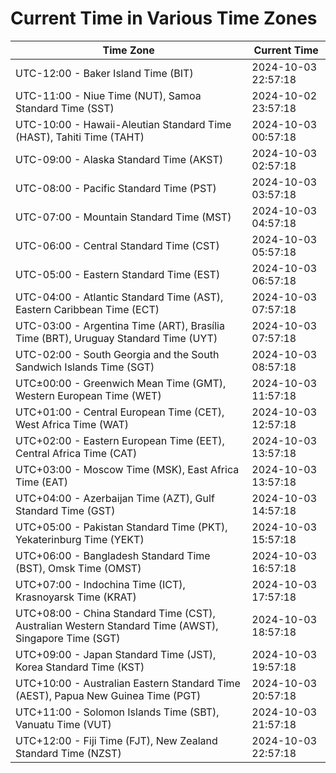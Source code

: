 # Current Time in Various Time Zones

| Time Zone | Current Time |
|-----------|--------------|
| UTC-12:00 - Baker Island Time (BIT) | 2024-10-03 22:57:18 |
| UTC-11:00 - Niue Time (NUT), Samoa Standard Time (SST) | 2024-10-02 23:57:18 |
| UTC-10:00 - Hawaii-Aleutian Standard Time (HAST), Tahiti Time (TAHT) | 2024-10-03 00:57:18 |
| UTC-09:00 - Alaska Standard Time (AKST) | 2024-10-03 02:57:18 |
| UTC-08:00 - Pacific Standard Time (PST) | 2024-10-03 03:57:18 |
| UTC-07:00 - Mountain Standard Time (MST) | 2024-10-03 04:57:18 |
| UTC-06:00 - Central Standard Time (CST) | 2024-10-03 05:57:18 |
| UTC-05:00 - Eastern Standard Time (EST) | 2024-10-03 06:57:18 |
| UTC-04:00 - Atlantic Standard Time (AST), Eastern Caribbean Time (ECT) | 2024-10-03 07:57:18 |
| UTC-03:00 - Argentina Time (ART), Brasília Time (BRT), Uruguay Standard Time (UYT) | 2024-10-03 07:57:18 |
| UTC-02:00 - South Georgia and the South Sandwich Islands Time (SGT) | 2024-10-03 08:57:18 |
| UTC±00:00 - Greenwich Mean Time (GMT), Western European Time (WET) | 2024-10-03 11:57:18 |
| UTC+01:00 - Central European Time (CET), West Africa Time (WAT) | 2024-10-03 12:57:18 |
| UTC+02:00 - Eastern European Time (EET), Central Africa Time (CAT) | 2024-10-03 13:57:18 |
| UTC+03:00 - Moscow Time (MSK), East Africa Time (EAT) | 2024-10-03 13:57:18 |
| UTC+04:00 - Azerbaijan Time (AZT), Gulf Standard Time (GST) | 2024-10-03 14:57:18 |
| UTC+05:00 - Pakistan Standard Time (PKT), Yekaterinburg Time (YEKT) | 2024-10-03 15:57:18 |
| UTC+06:00 - Bangladesh Standard Time (BST), Omsk Time (OMST) | 2024-10-03 16:57:18 |
| UTC+07:00 - Indochina Time (ICT), Krasnoyarsk Time (KRAT) | 2024-10-03 17:57:18 |
| UTC+08:00 - China Standard Time (CST), Australian Western Standard Time (AWST), Singapore Time (SGT) | 2024-10-03 18:57:18 |
| UTC+09:00 - Japan Standard Time (JST), Korea Standard Time (KST) | 2024-10-03 19:57:18 |
| UTC+10:00 - Australian Eastern Standard Time (AEST), Papua New Guinea Time (PGT) | 2024-10-03 20:57:18 |
| UTC+11:00 - Solomon Islands Time (SBT), Vanuatu Time (VUT) | 2024-10-03 21:57:18 |
| UTC+12:00 - Fiji Time (FJT), New Zealand Standard Time (NZST) | 2024-10-03 22:57:18 |
